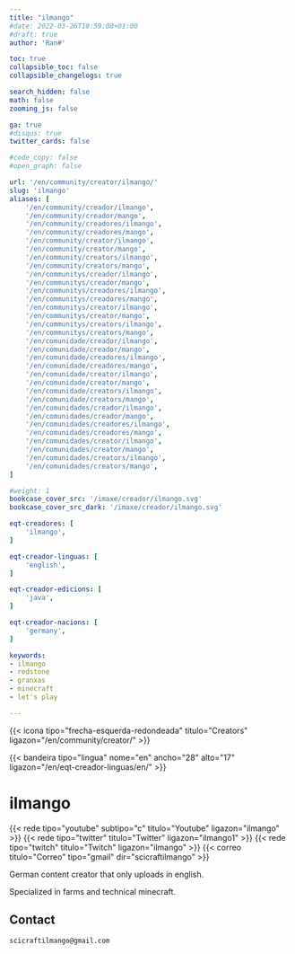 ```yaml
---
title: "ilmango"
#date: 2022-03-26T18:59:08+01:00
#draft: true
author: 'Ran#'

toc: true
collapsible_toc: false
collapsible_changelogs: true

search_hidden: false
math: false
zooming_js: false

ga: true
#disqus: true
twitter_cards: false

#code_copy: false
#open_graph: false

url: '/en/community/creator/ilmango/'
slug: 'ilmango'
aliases: [
    '/en/community/creador/ilmango',
    '/en/community/creador/mango',
    '/en/community/creadores/ilmango',
    '/en/community/creadores/mango',
    '/en/community/creator/ilmango',
    '/en/community/creator/mango',
    '/en/community/creators/ilmango',
    '/en/community/creators/mango',
    '/en/communitys/creador/ilmango',
    '/en/communitys/creador/mango',
    '/en/communitys/creadores/ilmango',
    '/en/communitys/creadores/mango',
    '/en/communitys/creator/ilmango',
    '/en/communitys/creator/mango',
    '/en/communitys/creators/ilmango',
    '/en/communitys/creators/mango',
    '/en/comunidade/creador/ilmango',
    '/en/comunidade/creador/mango',
    '/en/comunidade/creadores/ilmango',
    '/en/comunidade/creadores/mango',
    '/en/comunidade/creator/ilmango',
    '/en/comunidade/creator/mango',
    '/en/comunidade/creators/ilmango',
    '/en/comunidade/creators/mango',
    '/en/comunidades/creador/ilmango',
    '/en/comunidades/creador/mango',
    '/en/comunidades/creadores/ilmango',
    '/en/comunidades/creadores/mango',
    '/en/comunidades/creator/ilmango',
    '/en/comunidades/creator/mango',
    '/en/comunidades/creators/ilmango',
    '/en/comunidades/creators/mango',
]

#weight: 1
bookcase_cover_src: '/imaxe/creador/ilmango.svg'
bookcase_cover_src_dark: '/imaxe/creador/ilmango.svg'

eqt-creadores: [
    'ilmango',
]

eqt-creador-linguas: [
    'english',
]

eqt-creador-edicions: [
    'java',
]

eqt-creador-nacions: [
    'germany',
]

keywords:
- ilmango
- redstone
- granxas
- minecraft
- let's play

---
```


{{< icona tipo="frecha-esquerda-redondeada" titulo="Creators" ligazon="/en/community/creator/" >}}

{{< bandeira tipo="lingua" nome="en" ancho="28" alto="17" ligazon="/en/eqt-creador-linguas/en/" >}}

# ilmango

{{< rede tipo="youtube" subtipo="c" titulo="Youtube" ligazon="ilmango" >}}
{{< rede tipo="twitter" titulo="Twitter" ligazon="ilmango1" >}}
{{< rede tipo="twitch" titulo="Twitch" ligazon="ilmango" >}}
{{< correo titulo="Correo" tipo="gmail" dir="scicraftilmango" >}}

German content creator that only uploads in english.

Specialized in farms and technical minecraft.

## Contact

```
scicraftilmango@gmail.com
```
